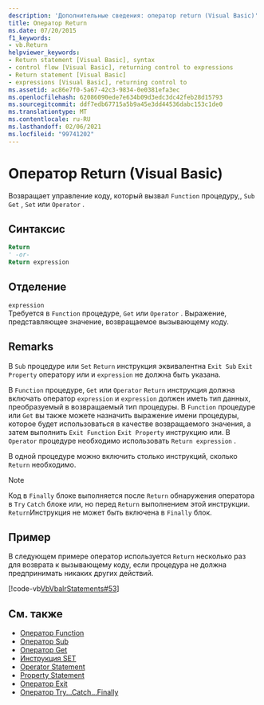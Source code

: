 ```yaml
---
description: 'Дополнительные сведения: оператор return (Visual Basic)'
title: Оператор Return
ms.date: 07/20/2015
f1_keywords:
- vb.Return
helpviewer_keywords:
- Return statement [Visual Basic], syntax
- control flow [Visual Basic], returning control to expressions
- Return statement [Visual Basic]
- expressions [Visual Basic], returning control to
ms.assetid: ac86e7f0-5a67-42c3-9834-0e0381efa3ec
ms.openlocfilehash: 62086090ede7e634b09d3edc3dc42feb28d15793
ms.sourcegitcommit: ddf7edb67715a5b9a45e3dd44536dabc153c1de0
ms.translationtype: MT
ms.contentlocale: ru-RU
ms.lasthandoff: 02/06/2021
ms.locfileid: "99741202"
---
```

# <a name="return-statement-visual-basic"></a>Оператор Return (Visual Basic)

Возвращает управление коду, который вызвал `Function` процедуру,, `Sub` `Get` , `Set` или `Operator` .  
  
## <a name="syntax"></a>Синтаксис  
  
```vb  
Return  
' -or-  
Return expression  
```  
  
## <a name="part"></a>Отделение  

 `expression`  
 Требуется в `Function` процедуре, `Get` или `Operator` . Выражение, представляющее значение, возвращаемое вызывающему коду.  
  
## <a name="remarks"></a>Remarks  

 В `Sub` процедуре или `Set` `Return` инструкция эквивалентна `Exit Sub` `Exit Property` оператору или и `expression` не должна быть указана.  
  
 В `Function` процедуре, `Get` или `Operator` `Return` инструкция должна включать оператор `expression` и `expression` должен иметь тип данных, преобразуемый в возвращаемый тип процедуры. В `Function` процедуре или `Get` вы также можете назначить выражение имени процедуры, которое будет использоваться в качестве возвращаемого значения, а затем выполнить `Exit Function` `Exit Property` инструкцию или. В `Operator` процедуре необходимо использовать `Return expression` .  
  
 В одной процедуре можно включить столько инструкций, сколько `Return` необходимо.  
  
> [!NOTE]
> Код в `Finally` блоке выполняется после `Return` обнаружения оператора в `Try` `Catch` блоке или, но перед `Return` выполнением этой инструкции. `Return`Инструкция не может быть включена в `Finally` блок.  
  
## <a name="example"></a>Пример  

 В следующем примере оператор используется `Return` несколько раз для возврата к вызывающему коду, если процедура не должна предпринимать никаких других действий.  
  
 [!code-vb[VbVbalrStatements#53](~/samples/snippets/visualbasic/VS_Snippets_VBCSharp/VbVbalrStatements/VB/Class1.vb#53)]  
  
## <a name="see-also"></a>См. также

- [Оператор Function](function-statement.md)
- [Оператор Sub](sub-statement.md)
- [Оператор Get](get-statement.md)
- [Инструкция SET](set-statement.md)
- [Operator Statement](operator-statement.md)
- [Property Statement](property-statement.md)
- [Оператор Exit](exit-statement.md)
- [Оператор Try...Catch...Finally](try-catch-finally-statement.md)

